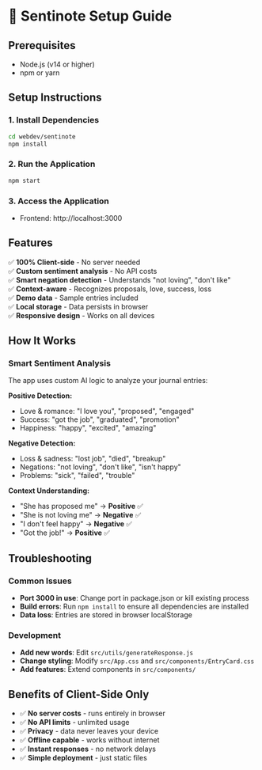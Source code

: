 # 🚀 Sentinote Setup Guide

## Prerequisites
- Node.js (v14 or higher)
- npm or yarn

## Setup Instructions

### 1. Install Dependencies
```bash
cd webdev/sentinote
npm install
```

### 2. Run the Application
```bash
npm start
```

### 3. Access the Application
- Frontend: http://localhost:3000

## Features
✅ **100% Client-side** - No server needed  
✅ **Custom sentiment analysis** - No API costs  
✅ **Smart negation detection** - Understands "not loving", "don't like"  
✅ **Context-aware** - Recognizes proposals, love, success, loss  
✅ **Demo data** - Sample entries included  
✅ **Local storage** - Data persists in browser  
✅ **Responsive design** - Works on all devices  

## How It Works

### Smart Sentiment Analysis
The app uses custom AI logic to analyze your journal entries:

**Positive Detection:**
- Love & romance: "I love you", "proposed", "engaged"
- Success: "got the job", "graduated", "promotion"
- Happiness: "happy", "excited", "amazing"

**Negative Detection:**
- Loss & sadness: "lost job", "died", "breakup"
- Negations: "not loving", "don't like", "isn't happy"
- Problems: "sick", "failed", "trouble"

**Context Understanding:**
- "She has proposed me" → **Positive** ✅
- "She is not loving me" → **Negative** ✅
- "I don't feel happy" → **Negative** ✅
- "Got the job!" → **Positive** ✅

## Troubleshooting

### Common Issues
- **Port 3000 in use**: Change port in package.json or kill existing process
- **Build errors**: Run `npm install` to ensure all dependencies are installed
- **Data loss**: Entries are stored in browser localStorage

### Development
- **Add new words**: Edit `src/utils/generateResponse.js`
- **Change styling**: Modify `src/App.css` and `src/components/EntryCard.css`
- **Add features**: Extend components in `src/components/`

## Benefits of Client-Side Only
- ✅ **No server costs** - runs entirely in browser
- ✅ **No API limits** - unlimited usage
- ✅ **Privacy** - data never leaves your device
- ✅ **Offline capable** - works without internet
- ✅ **Instant responses** - no network delays
- ✅ **Simple deployment** - just static files

